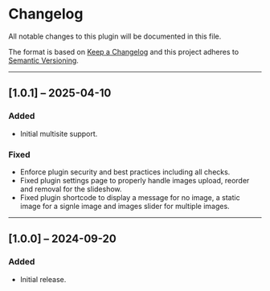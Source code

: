 # Changelog

All notable changes to this plugin will be documented in this file.

The format is based on [Keep a Changelog](https://keepachangelog.com/en/1.0.0/)
and this project adheres to [Semantic Versioning](https://semver.org/).

---

## [1.0.1] – 2025-04-10
### Added
- Initial multisite support.

### Fixed
- Enforce plugin security and best practices including all checks.
- Fixed plugin settings page to properly handle images upload, reorder and removal for the slideshow.
- Fixed plugin shortcode to display a message for no image, a static image for a signle image and images slider for multiple images.

---

## [1.0.0] – 2024-09-20
### Added
- Initial release.

